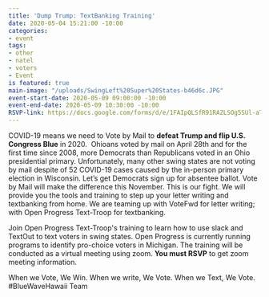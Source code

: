 ```yaml
---
title: 'Dump Trump: TextBanking Training'
date: 2020-05-04 15:21:00 -10:00
categories:
- event
tags:
- other
- natel
- voters
- Event
is featured: true
main-image: "/uploads/SwingLeft%20Super%20States-b46d6c.JPG"
event-start-date: 2020-05-09 09:00:00 -10:00
event-end-date: 2020-05-09 10:30:00 -10:00
RSVP-link: https://docs.google.com/forms/d/e/1FAIpQLSfR91RAZLSOg5SUl-aTbBcD7CAliQCPeXYthofMsSysx-dOHQ/viewform
---
```


COVID-19 means we need to Vote by Mail to **defeat Trump and flip U.S. Congress Blue** in 2020.  Ohioans voted by mail on April 28th and for the first time since 2008, more Democrats than Republicans voted in an Ohio presidential primary.  Unfortunately, many other swing states are not voting by mail despite of 52 COVID-19 cases caused by the in-person primary election in Wisconsin.  Let’s get Democrats sign up for absentee ballot.  Vote by Mail will make the difference this November.  This is our fight.
We will provide you the tools and training to step up your letter writing and textbanking from home. We are teaming up with VoteFwd for letter writing; with Open Progress Text-Troop for textbanking.  

Join Open Progress Text-Troop's training to learn how to use slack and TextOut to text voters in swing states.  Open Progress is currently running programs to identify pro-choice voters in Michigan.  The training will be conducted as a virtual meeting using zoom. **You must RSVP** to get zoom meeting information.  

When we Vote, We Win.  When we write, We Vote.  When we Text, We Vote.
#BlueWaveHawaii Team